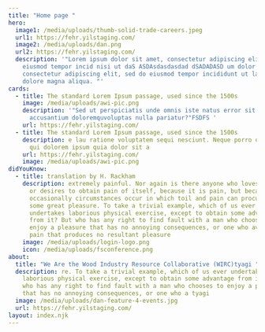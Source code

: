 ```yaml
---
title: "Home page "
hero:
  image1: /media/uploads/thumb-solid-trade-careers.jpeg
  url1: https://fehr.yilstaging.com/
  image2: /media/uploads/dan.png
  url2: https://fehr.yilstaging.com/
  description: '"Lorem ipsum dolor sit amet, consectetur adipiscing elit, sed do
    eiusmod tempor incid nisi ut daS ASDAsdasdasdad dSADADASD um dolor sit amet,
    consectetur adipiscing elit, sed do eiusmod tempor incididunt ut labore et
    dolore magna aliqua. "'
cards:
  - title: The standard Lorem Ipsum passage, used since the 1500s
    image: /media/uploads/awi-pic.png
    description: '"Sed ut perspiciatis unde omnis iste natus error sit voluptatem
      accusantium doloremquvoluptas nulla pariatur?"FSDFS '
    url: https://fehr.yilstaging.com/
  - title: The standard Lorem Ipsum passage, used since the 1500s
    description: e lau ratione voluptatem sequi nesciunt. Neque porro quisquam est,
      qui dolorem ipsum quia dolor sit a
    url: https://fehr.yilstaging.com/
    image: /media/uploads/awi-pic.png
didYouKnow:
  - title: translation by H. Rackham
    description: extremely painful. Nor again is there anyone who loves or pursues
      or desires to obtain pain of itself, because it is pain, but because
      occasionally circumstances occur in which toil and pain can procure him
      some great pleasure. To take a trivial example, which of us ever
      undertakes laborious physical exercise, except to obtain some advantage
      from it? But who has any right to find fault with a man who chooses to
      enjoy a pleasure that has no annoying consequences, or one who avoids a
      pain that produces no resultant pleasure
    image: /media/uploads/login-logo.png
    icon: /media/uploads/fsconference.png
about:
  title: "We Are the Wood Industry Resource Collaborative (WIRC)tyagi "
  description: re. To take a trivial example, which of us ever undertakes
    laborious physical exercise, except to obtain some advantage from it? But
    who has any right to find fault with a man who chooses to enjoy a pleasure
    that has no annoying consequences, or one who a tyagi
  image: /media/uploads/dan-feature-4-events.jpg
  url: https://fehr.yilstaging.com/
layout: index.njk
---
```

